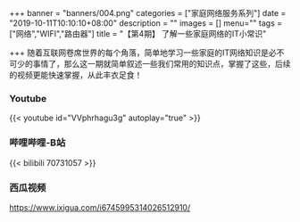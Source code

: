 +++
banner = "banners/004.png"
categories = ["家庭网络服务系列"]
date = "2019-10-11T10:10:10+08:00"
description = ""
images = []
menu=""
tags = ["网络","WIFI","路由器"]
title = "【第4期】 了解一些家庭网络的IT小常识"

+++
随着互联网卷席世界的每个角落，简单地学习一些家庭的IT网络知识是必不可少的事情了，那么这一期就简单叙述一些我们常用的知识点，掌握了这些，后续的视频更能快速掌握，从此丰衣足食！

### Youtube
{{< youtube id="VVphrhagu3g" autoplay="true" >}}
### 哔哩哔哩-B站
{{< bilibili 70731057 >}}
### 西瓜视频
https://www.ixigua.com/i6745995314026512910/
